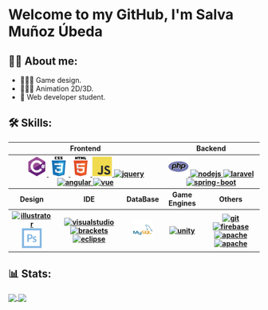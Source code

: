 <h1 align="left">Welcome to my GitHub, I'm Salva Muñoz Úbeda</h1>
<h2 align="left">🧑🏽 About me:</h2>
  <ul>
    <li>👨🏼‍🎓 Game design.</li>
    <li>👨🏼‍🎓 Animation 2D/3D.
    <li>📝 Web developer student.</li>
  </ul>

<h2 align="left">🛠 Skills:</h2>

<table align="center">
  <tr>
    <th colspan="3">Frontend</th>
    <th colspan="2">Backend</th>
  </tr>

  <tr>
    <th colspan="3">
      <a href="https://www.w3schools.com/cs/" target="_blank" rel="noreferrer"> 
        <img src="https://raw.githubusercontent.com/devicons/devicon/master/icons/csharp/csharp-original.svg" alt="csharp" width="40" height="40"/>
      </a> 
      <a href="https://www.w3schools.com/css/" target="_blank" rel="noreferrer"> 
        <img src="https://raw.githubusercontent.com/devicons/devicon/master/icons/css3/css3-original-wordmark.svg" alt="css3" width="40" height="40"/> 
      </a> 
      <a href="https://www.w3.org/html/" target="_blank" rel="noreferrer"> 
        <img src="https://raw.githubusercontent.com/devicons/devicon/master/icons/html5/html5-original-wordmark.svg" alt="html5" width="40" height="40"/> 
      </a> 
      <a href="https://developer.mozilla.org/en-US/docs/Web/JavaScript" target="_blank" rel="noreferrer"> 
        <img src="https://raw.githubusercontent.com/devicons/devicon/master/icons/javascript/javascript-original.svg" alt="javascript" width="40" height="40"/> 
      </a>
      <a href="https://jquery.com/" target="_blank" rel="noreferrer"> 
        <img src="https://www.vectorlogo.zone/logos/jquery/jquery-icon.svg" alt="jquery" width="40" height="40"/> 
      </a>
      <a href="https://angular.io/" target="_blank" rel="noreferrer"> 
        <img src="https://www.vectorlogo.zone/logos/angular/angular-icon.svg" alt="angular" width="40" height="40"/> 
      </a>
      <a href="https://vuejs.org/" target="_blank" rel="noreferrer"> 
        <img src="https://www.vectorlogo.zone/logos/vuejs/vuejs-icon.svg" alt="vue" width="40" height="40"/> 
      </a> 
    </th>
    <th colspan="2">
      <a href="https://www.php.net" target="_blank" rel="noreferrer"> 
        <img src="https://raw.githubusercontent.com/devicons/devicon/master/icons/php/php-original.svg" alt="php" width="40" height="40"/> 
      </a>
      <a href="https://nodejs.org/en/" target="_blank" rel="noreferrer"> 
        <img src="https://www.vectorlogo.zone/logos/nodejs/nodejs-horizontal.svg" alt="nodejs" width="80" height="40"/> 
      </a>
      <a href="https://laravel.com/" target="_blank" rel="noreferrer"> 
        <img src="https://www.vectorlogo.zone/logos/laravel/laravel-ar21.svg" alt="laravel" width="60" height="40"/> 
      </a>
      <a href="https://spring.io/projects/spring-boot" target="_blank" rel="noreferrer"> 
        <img src="https://www.vectorlogo.zone/logos/springio/springio-icon.svg" alt="spring-boot" width="40" height="40"/> 
      </a> 
    </th>
  </tr>
  
  <tr>
    <th>Design</th>
    <th>IDE</th>
    <th>DataBase</th>
    <th>Game Engines</th>
    <th>Others</th>
  </tr>

  <tr>
    <th>
      <a href="https://www.adobe.com/in/products/illustrator.html" target="_blank" rel="noreferrer"> 
        <img src="https://www.vectorlogo.zone/logos/adobe_illustrator/adobe_illustrator-icon.svg" alt="illustrator" width="40" height="40"/> 
      </a>
      <a href="https://www.photoshop.com/en" target="_blank" rel="noreferrer"> 
        <img src="https://raw.githubusercontent.com/devicons/devicon/master/icons/photoshop/photoshop-line.svg" alt="photoshop" width="40" height="40"/> 
      </a>
    </th>
    <th>
      <a href="https://www.vectorlogo.zone/logos/visualstudio_code/visualstudio_code-icon.svg" target="_blank" rel="noreferrer"> 
        <img src="https://www.vectorlogo.zone/logos/visualstudio_code/visualstudio_code-icon.svg" alt="visualstudio" width="40" height="40"/> 
      </a>
      <a href="https://www.vectorlogo.zone/logos/bracketsio/bracketsio-icon.svg" target="_blank" rel="noreferrer"> 
        <img src="https://www.vectorlogo.zone/logos/bracketsio/bracketsio-icon.svg" alt="brackets" width="40" height="40"/> 
      </a>
      <a href="https://camo.githubusercontent.com/c1ee7754005a09d1ce15d880e57cf8949b4c41f5b226bdf2eb5f9ccc2716e6b8/68747470733a2f2f77372e706e6777696e672e636f6d2f706e67732f3633312f3732302f706e672d7472616e73706172656e742d65636c697073652d666f756e646174696f6e2d696e74656772617465642d646576656c6f706d656e742d656e7669726f6e6d656e742d6365796c6f6e2d6a6176612d65636c697073652d6d697363656c6c616e656f75732d6c6f676f2d656c6563747269632d626c75652d7468756d626e61696c2e706e67" target="_blank" rel="noreferrer"> 
        <img src="https://camo.githubusercontent.com/c1ee7754005a09d1ce15d880e57cf8949b4c41f5b226bdf2eb5f9ccc2716e6b8/68747470733a2f2f77372e706e6777696e672e636f6d2f706e67732f3633312f3732302f706e672d7472616e73706172656e742d65636c697073652d666f756e646174696f6e2d696e74656772617465642d646576656c6f706d656e742d656e7669726f6e6d656e742d6365796c6f6e2d6a6176612d65636c697073652d6d697363656c6c616e656f75732d6c6f676f2d656c6563747269632d626c75652d7468756d626e61696c2e706e67" alt="eclipse" width="40" height="40"/> 
      </a>
    </th>
    <th>
      <a href="https://www.mysql.com/" target="_blank" rel="noreferrer"> 
        <img src="https://raw.githubusercontent.com/devicons/devicon/master/icons/mysql/mysql-original-wordmark.svg" alt="mysql" width="40" height="40"/> 
      </a>
    </th>
    <th>
      <a href="https://unity.com/" target="_blank" rel="noreferrer"> 
        <img src="https://www.vectorlogo.zone/logos/unity3d/unity3d-icon.svg" alt="unity" width="40" height="40"/> 
      </a> 
    </th>
    <th>
      <a href="https://git-scm.com/" target="_blank" rel="noreferrer"> 
        <img src="https://www.vectorlogo.zone/logos/git-scm/git-scm-icon.svg" alt="git" width="40" height="40"/> 
      </a> 
      <a href="https://firebase.google.com/" target="_blank" rel="noreferrer"> 
        <img src="https://www.vectorlogo.zone/logos/firebase/firebase-icon.svg" alt="firebase" width="40" height="40"/> 
      </a>
      <a href="https://httpd.apache.org/" target="_blank" rel="noreferrer"> 
        <img src="https://www.vectorlogo.zone/logos/apache/apache-ar21.svg" alt="apache" width="50" height="40"/> 
      </a>
      <a href="https://www.docker.com/" target="_blank" rel="noreferrer"> 
        <img src="https://www.vectorlogo.zone/logos/docker/docker-official.svg" alt="apache" width="50" height="40"/> 
      </a>
    </th>    
  </tr>
</table>

<h2 align="left">📊 Stats:</h2>

<a href="https://github.com/anuraghazra/github-readme-stats">
  <img align="center" src="https://github-readme-stats.vercel.app/api/top-langs/?username=Salmu10&layout=compact&theme=dracula"/>
</a>
<a href="https://github.com/anuraghazra/github-readme-stats">
  <img align="center" src="https://github-readme-stats.vercel.app/api?username=Salmu10&show_icons=true&theme=dracula"/>
</a>

